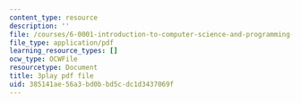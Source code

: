```yaml
---
content_type: resource
description: ''
file: /courses/6-0001-introduction-to-computer-science-and-programming-in-python-fall-2016/385141ae56a3bd0bbd5cdc1d3437069f_5McjE8e5gIg.pdf
file_type: application/pdf
learning_resource_types: []
ocw_type: OCWFile
resourcetype: Document
title: 3play pdf file
uid: 385141ae-56a3-bd0b-bd5c-dc1d3437069f
---
```

